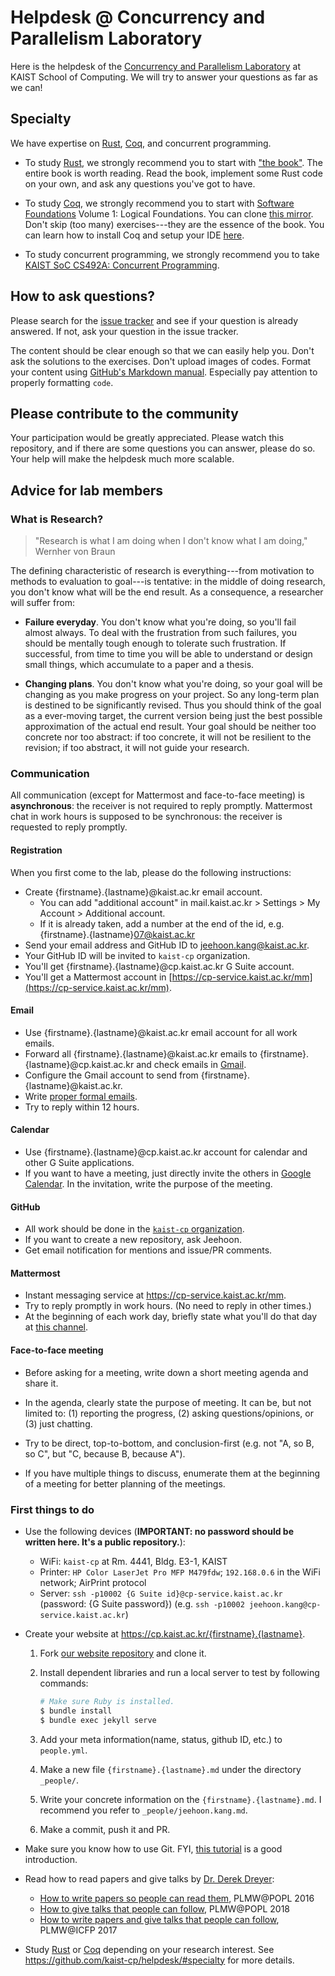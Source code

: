 # Helpdesk @ Concurrency and Parallelism Laboratory

Here is the helpdesk of the [Concurrency and Parallelism Laboratory](https://cp.kaist.ac.kr) at
KAIST School of Computing. We will try to answer your questions as far as we can!


## Specialty

We have expertise on [Rust](https://www.rust-lang.org/), [Coq](https://coq.inria.fr/), and
concurrent programming.

- To study [Rust](https://www.rust-lang.org/), we strongly recommend you to start with ["the
  book"](https://doc.rust-lang.org/book/). The entire book is worth reading. Read the book,
  implement some Rust code on your own, and ask any questions you've got to have.

- To study [Coq](https://coq.inria.fr/), we strongly recommend you to start with [Software
  Foundations](https://softwarefoundations.cis.upenn.edu/) Volume 1: Logical Foundations. You can
  clone [this mirror](https://github.com/kaist-cp/software-foundations/tree/master/lf). Don't skip
  (too many) exercises---they are the essence of the book. You can learn how to install Coq and setup your IDE [here](coq/README.md).

- To study concurrent programming, we strongly recommend you to take [KAIST SoC CS492A: Concurrent
  Programming](https://github.com/kaist-cp/cs492-concur).


## How to ask questions?

Please search for the [issue tracker](https://github.com/kaist-cp/helpdesk/issues) and see if your
question is already answered. If not, ask your question in the issue tracker.

The content should be clear enough so that we can easily help you. Don't ask the solutions to the
exercises. Don't upload images of codes. Format your content using [GitHub's Markdown
manual](https://guides.github.com/features/mastering-markdown/). Especially pay attention to
properly formatting `code`.


## Please contribute to the community

Your participation would be greatly appreciated. Please watch this repository, and if there are some
questions you can answer, please do so. Your help will make the helpdesk much more scalable.


## Advice for lab members

### What is Research?

> "Research is what I am doing when I don't know what I am doing," Wernher von Braun

The defining characteristic of research is everything---from motivation to methods to evaluation to
goal---is tentative: in the middle of doing research, you don't know what will be the end result. As
a consequence, a researcher will suffer from:

- **Failure everyday**. You don't know what you're doing, so you'll fail almost always. To deal with
  the frustration from such failures, you should be mentally tough enough to tolerate such
  frustration. If successful, from time to time you will be able to understand or design small
  things, which accumulate to a paper and a thesis.

- **Changing plans**. You don't know what you're doing, so your goal will be changing as you make
  progress on your project. So any long-term plan is destined to be significantly revised. Thus you
  should think of the goal as a ever-moving target, the current version being just the best possible
  approximation of the actual end result. Your goal should be neither too concrete nor too abstract:
  if too concrete, it will not be resilient to the revision; if too abstract, it will not guide your
  research.


### Communication

All communication (except for Mattermost and face-to-face meeting) is **asynchronous**: the receiver
is not required to reply promptly. Mattermost chat in work hours is supposed to be synchronous: the
receiver is requested to reply promptly.


#### Registration

When you first come to the lab, please do the following instructions:

- Create {firstname}.{lastname}@kaist.ac.kr email account.
    + You can add "additional account" in mail.kaist.ac.kr > Settings > My Account > Additional account.
    + If it is already taken, add a number at the end of the id, e.g. {firstname}.{lastname}07@kaist.ac.kr
- Send your email address and GitHub ID to jeehoon.kang@kaist.ac.kr.
- Your GitHub ID will be invited to `kaist-cp` organization.
- You'll get {firstname}.{lastname}@cp.kaist.ac.kr G Suite account.
- You'll get a Mattermost account in [https://cp-service.kaist.ac.kr/mm](https://cp-service.kaist.ac.kr/mm).


#### Email

- Use {firstname}.{lastname}@kaist.ac.kr email account for all work emails.
- Forward all {firstname}.{lastname}@kaist.ac.kr emails to {firstname}.{lastname}@cp.kaist.ac.kr and
  check emails in [Gmail](https://www.gmail.com).
- Configure the Gmail account to send from {firstname}.{lastname}@kaist.ac.kr.
- Write [proper formal emails](https://www.wikihow.com/Write-a-Formal-Email).
- Try to reply within 12 hours.


#### Calendar

- Use {firstname}.{lastname}@cp.kaist.ac.kr account for calendar and other G Suite applications.
- If you want to have a meeting, just directly invite the others in [Google
  Calendar](https://calendar.google.com). In the invitation, write the purpose of the meeting.


#### GitHub

- All work should be done in the [`kaist-cp` organization](https://github.com/kaist-cp).
- If you want to create a new repository, ask Jeehoon.
- Get email notification for mentions and issue/PR comments.


#### Mattermost

- Instant messaging service at https://cp-service.kaist.ac.kr/mm.
- Try to reply promptly in work hours. (No need to reply in other times.)
- At the beginning of each work day, briefly state what you'll do that day at [this
  channel](https://cp-service.kaist.ac.kr/mm/cp/channels/one-line-a-day).


#### Face-to-face meeting

- Before asking for a meeting, write down a short meeting agenda and share it.

- In the agenda, clearly state the purpose of meeting.  It can be, but not limited to: (1) reporting
  the progress, (2) asking questions/opinions, or (3) just chatting.

- Try to be direct, top-to-bottom, and conclusion-first (e.g. not "A, so B, so C", but "C, because
  B, because A").

- If you have multiple things to discuss, enumerate them at the beginning of a meeting for better
  planning of the meetings.


### First things to do

- Use the following devices (**IMPORTANT: no password should be written here. It's a public repository.**):
    + WiFi: `kaist-cp` at Rm. 4441, Bldg. E3-1, KAIST
    + Printer: `HP Color LaserJet Pro MFP M479fdw`; `192.168.0.6` in the WiFi network; AirPrint protocol
    + Server: `ssh -p10002 {G Suite id}@cp-service.kaist.ac.kr` (password: {G Suite password})
      (e.g. `ssh -p10002 jeehoon.kang@cp-service.kaist.ac.kr`)

- Create your website at https://cp.kaist.ac.kr/{firstname}.{lastname}.
  1. Fork [our website repository](https://github.com/kaist-cp/kaist-cp.github.io) and clone it.
  2. Install dependent libraries and run a local server to test by following commands:

        ```bash
        # Make sure Ruby is installed.
        $ bundle install
        $ bundle exec jekyll serve
        ```

  3. Add your meta information(name, status, github ID, etc.) to `people.yml`.
  4. Make a new file `{firstname}.{lastname}.md` under the directory `_people/`.
  5. Write your concrete information on the `{firstname}.{lastname}.md`. I recommend you refer to `_people/jeehoon.kang.md`.
  6. Make a commit, push it and PR.

- Make sure you know how to use Git. FYI, [this tutorial](https://www.atlassian.com/git/tutorials) is a good introduction.

- Read how to read papers and give talks by [Dr. Derek Dreyer](https://people.mpi-sws.org/~dreyer/):
  + [How to write papers so people can read them](https://people.mpi-sws.org/~dreyer/talks/talk-plmw16.pdf), PLMW@POPL 2016
  + [How to give talks that people can follow](https://people.mpi-sws.org/~dreyer/talks/talk-plmw18popl.pdf), PLMW@POPL 2018
  + [How to write papers and give talks that people can follow](https://people.mpi-sws.org/~dreyer/talks/talk-plmw17icfp.pdf), PLMW@ICFP 2017

- Study [Rust](https://www.rust-lang.org/) or [Coq](https://coq.inria.fr/) depending on your
  research interest. See https://github.com/kaist-cp/helpdesk/#specialty for more details.
